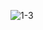 ![1-3](https://github.com/soulaimanGhailan/springBoot-axon-cqrs-eventSourcing/assets/99770237/d44795e6-6cfc-4a8d-b86c-b62339833e10)

